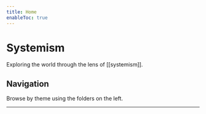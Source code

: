 ```yaml
---
title: Home
enableToc: true
---
```


# Systemism

Exploring the world through the lens of [[systemism]]. 

## Navigation

Browse by theme using the folders on the left.



---


